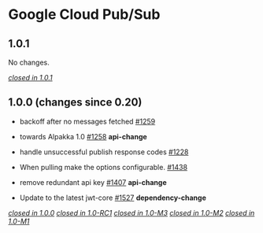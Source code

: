 # Google Cloud Pub/Sub

## 1.0.1

No changes.

[*closed in 1.0.1*](https://github.com/akka/alpakka/issues?q=is%3Aclosed+milestone%3A1.0.1+label%3Ap%3Agoogle-cloud-pub-sub)


## 1.0.0 (changes since 0.20)


* backoff after no messages fetched [#1259](https://github.com/akka/alpakka/pull/1259)   

* towards Alpakka 1.0 [#1258](https://github.com/akka/alpakka/pull/1258)  **api-change**  

* handle unsuccessful publish response codes [#1228](https://github.com/akka/alpakka/pull/1228)   

* When pulling make the options configurable. [#1438](https://github.com/akka/alpakka/pull/1438)   

* remove redundant api key [#1407](https://github.com/akka/alpakka/pull/1407)  **api-change**  

* Update to the latest jwt-core [#1527](https://github.com/akka/alpakka/pull/1527)  **dependency-change**


[*closed in 1.0.0*](https://github.com/akka/alpakka/issues?q=is%3Aclosed+milestone%3A1.0.0+label%3Ap%3Agoogle-cloud-pub-sub)
[*closed in 1.0-RC1*](https://github.com/akka/alpakka/issues?q=is%3Aclosed+milestone%3A1.0-RC1+label%3Ap%3Agoogle-cloud-pub-sub)
[*closed in 1.0-M3*](https://github.com/akka/alpakka/issues?q=is%3Aclosed+milestone%3A1.0-M3+label%3Ap%3Agoogle-cloud-pub-sub)
[*closed in 1.0-M2*](https://github.com/akka/alpakka/issues?q=is%3Aclosed+milestone%3A1.0-M2+label%3Ap%3Agoogle-cloud-pub-sub)
[*closed in 1.0-M1*](https://github.com/akka/alpakka/issues?q=is%3Aclosed+milestone%3A1.0-M1+label%3Ap%3Agoogle-cloud-pub-sub)
